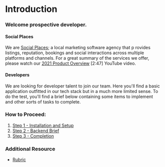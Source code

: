 # Introduction
### Welcome prospective developer.
#### Social Places
We are [Social Places](https://socialplaces.io); a local marketing software agency that p
rovides listings, reputation, bookings and social interactions across multiple platforms and channels.
For a great summary of the services we offer, please watch our 
[2021 Product Overview](https://www.youtube.com/watch?v=CLQeB5pFpNw) [2:47] YouTube video.

#### Developers
We are looking for developer talent to join our team. Here you'll find a
basic application outfitted in our tech stack but in a much more limited sense.
To do the test, you'll find a brief below containing some items to implement
and other sorts of tasks to complete.


### How to Proceed:
1. [Step 1 - Installation and Setup](./.readme/Step%201%20-%20Installation%20and%20setup.md)
2. [Step 2 - Backend Brief](./.readme/Step%202%20-%20Backend%20Brief.md)
3. [Step 3 - Completion](./.readme/Step%203%20-%20Completion.md)

### Additional Resource
- [Rubric](./.readme/Additional%20Information%20-%20Rubric.md)
